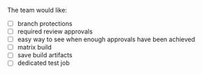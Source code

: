 The team would like:
 - [ ] branch protections
 - [ ] required review approvals
 - [ ] easy way to see when enough approvals have been achieved
 - [ ] matrix build
 - [ ] save build artifacts
 - [ ] dedicated test job